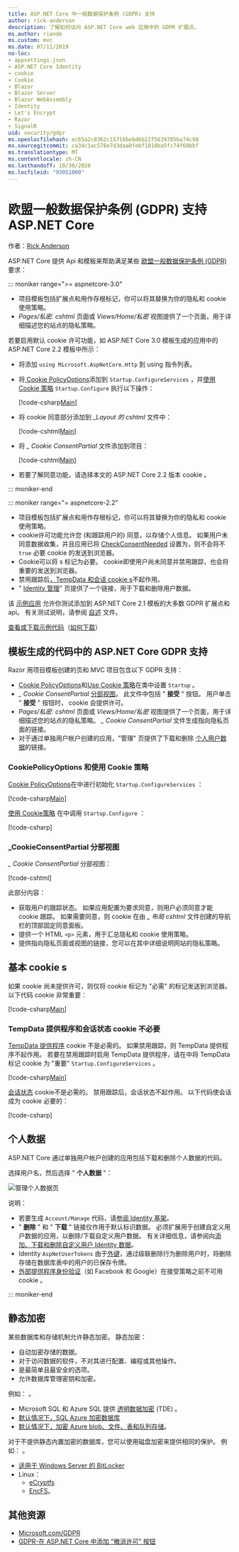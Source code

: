 ```yaml
---
title: ASP.NET Core 中一般数据保护条例 (GDPR) 支持
author: rick-anderson
description: 了解如何访问 ASP.NET Core web 应用中的 GDPR 扩展点。
ms.author: riande
ms.custom: mvc
ms.date: 07/11/2019
no-loc:
- appsettings.json
- ASP.NET Core Identity
- cookie
- Cookie
- Blazor
- Blazor Server
- Blazor WebAssembly
- Identity
- Let's Encrypt
- Razor
- SignalR
uid: security/gdpr
ms.openlocfilehash: ec65a2c8362c15716bebd6b22f5639785ba74c98
ms.sourcegitcommit: ca34c1ac578e7d3daa0febf1810ba5fc74f60bbf
ms.translationtype: MT
ms.contentlocale: zh-CN
ms.lasthandoff: 10/30/2020
ms.locfileid: "93051000"
---
```

# <a name="eu-general-data-protection-regulation-gdpr-support-in-aspnet-core"></a>欧盟一般数据保护条例 (GDPR) 支持 ASP.NET Core

作者：[Rick Anderson](https://twitter.com/RickAndMSFT)

ASP.NET Core 提供 Api 和模板来帮助满足某些 [欧盟一般数据保护条例 (GDPR) ](https://ec.europa.eu/info/law/law-topic/data-protection/reform/what-does-general-data-protection-regulation-gdpr-govern_en) 要求：

::: moniker range=">= aspnetcore-3.0"

* 项目模板包括扩展点和用作存根标记，你可以将其替换为你的隐私和 cookie 使用策略。
* *Pages/私密. cshtml* 页面或 *Views/Home/私密* 视图提供了一个页面，用于详细描述您的站点的隐私策略。

若要启用默认 cookie 许可功能，如 ASP.NET Core 3.0 模板生成的应用中的 ASP.NET Core 2.2 模板中所示：

* 将添加 `using Microsoft.AspNetCore.Http` 到 using 指令列表。
* 将[ Cookie PolicyOptions](/dotnet/api/microsoft.aspnetcore.builder.cookiepolicyoptions)添加到 `Startup.ConfigureServices` ，并[使用 Cookie 策略](/dotnet/api/microsoft.aspnetcore.builder.cookiepolicyappbuilderextensions.usecookiepolicy) `Startup.Configure` 执行以下操作：

  [!code-csharp[Main](gdpr/sample/RP3.0/Startup.cs?name=snippet1&highlight=12-19,38)]

* 将 cookie 同意部分添加到 *_Layout 的 cshtml* 文件中：

  [!code-cshtml[Main](gdpr/sample/RP3.0/Pages/Shared/_Layout.cshtml?name=snippet&highlight=4)]

* 将 *\_ Cookie ConsentPartial* 文件添加到项目：

  [!code-cshtml[Main](gdpr/sample/RP3.0/Pages/Shared/_CookieConsentPartial.cshtml)]

* 若要了解同意功能，请选择本文的 ASP.NET Core 2.2 版本 cookie 。

::: moniker-end

::: moniker range="= aspnetcore-2.2"

* 项目模板包括扩展点和用作存根标记，你可以将其替换为你的隐私和 cookie 使用策略。
* cookie许可功能允许您 (和跟踪用户的) 同意，以存储个人信息。 如果用户未同意数据收集，并且应用已将 [CheckConsentNeeded](/dotnet/api/microsoft.aspnetcore.builder.cookiepolicyoptions.checkconsentneeded) 设置为，则不会将不 `true` 必要 cookie 的发送到浏览器。
* Cookie可以将 s 标记为必要。 cookie即使用户尚未同意并禁用跟踪，也会将重要的发送到浏览器。
* 禁用跟踪后[，TempData 和会话 cookie s](#tempdata)不起作用。
* " [ Identity 管理](#pd)" 页提供了一个链接，用于下载和删除用户数据。

该 [示例应用](https://github.com/dotnet/AspNetCore.Docs/tree/live/aspnetcore/security/gdpr/sample) 允许你测试添加到 ASP.NET Core 2.1 模板的大多数 GDPR 扩展点和 api。 有关测试说明，请参阅 [自述](https://github.com/dotnet/AspNetCore.Docs/tree/live/aspnetcore/security/gdpr/sample) 文件。

[查看或下载示例代码](https://github.com/dotnet/AspNetCore.Docs/tree/live/aspnetcore/security/gdpr/sample)（[如何下载](xref:index#how-to-download-a-sample)）

## <a name="aspnet-core-gdpr-support-in-template-generated-code"></a>模板生成的代码中的 ASP.NET Core GDPR 支持

Razor 用项目模板创建的页和 MVC 项目包含以下 GDPR 支持：

* [ Cookie PolicyOptions](/dotnet/api/microsoft.aspnetcore.builder.cookiepolicyoptions)和[Use Cookie 策略](/dotnet/api/microsoft.aspnetcore.builder.cookiepolicyappbuilderextensions.usecookiepolicy)在类中设置 `Startup` 。
* *\_ Cookie ConsentPartial* [分部视图](xref:mvc/views/tag-helpers/builtin-th/partial-tag-helper)。 此文件中包括 " **接受** " 按钮。 用户单击 " **接受** " 按钮时， cookie 会提供许可。
* *Pages/私密. cshtml* 页面或 *Views/Home/私密* 视图提供了一个页面，用于详细描述您的站点的隐私策略。 *\_ Cookie ConsentPartial* 文件生成指向隐私页面的链接。
* 对于通过单独用户帐户创建的应用，"管理" 页提供了下载和删除 [个人用户数据](#pd)的链接。

### <a name="no-loccookiepolicyoptions-and-useno-loccookiepolicy"></a>CookiePolicyOptions 和使用 Cookie 策略

[ Cookie PolicyOptions](/dotnet/api/microsoft.aspnetcore.builder.cookiepolicyoptions)在中进行初始化 `Startup.ConfigureServices` ：

[!code-csharp[Main](gdpr/sample/Startup.cs?name=snippet1&highlight=14-20)]

[使用 Cookie策略](/dotnet/api/microsoft.aspnetcore.builder.cookiepolicyappbuilderextensions.usecookiepolicy) 在中调用 `Startup.Configure` ：

[!code-csharp[](gdpr/sample/Startup.cs?name=snippet1&highlight=51)]

### <a name="_no-loccookieconsentpartialcshtml-partial-view"></a>\_CookieConsentPartial 分部视图

*\_ Cookie ConsentPartial* 分部视图：

[!code-cshtml[](gdpr/sample/RP2.2/Pages/Shared/_CookieConsentPartial.cshtml)]

此部分内容：

* 获取用户的跟踪状态。 如果应用配置为要求同意，则用户必须同意才能 cookie 跟踪。 如果需要同意，则 cookie 在由 *\_ 布局 cshtml* 文件创建的导航栏的顶部固定同意面板。
* 提供一个 HTML `<p>` 元素，用于汇总隐私和 cookie 使用策略。
* 提供指向隐私页面或视图的链接，您可以在其中详细说明网站的隐私策略。

## <a name="essential-no-loccookies"></a>基本 cookie s

如果 cookie 尚未提供许可，则仅将 cookie 标记为 "必需" 的标记发送到浏览器。 以下代码 cookie 非常重要：

[!code-csharp[Main](gdpr/sample/RP2.2/Pages/Cookie.cshtml.cs?name=snippet1&highlight=5)]

<a name="tempdata"></a>

### <a name="tempdata-provider-and-session-state-no-loccookies-arent-essential"></a>TempData 提供程序和会话状态 cookie 不必要

[TempData 提供程序](xref:fundamentals/app-state#tempdata) cookie 不是必需的。 如果禁用跟踪，则 TempData 提供程序不起作用。 若要在禁用跟踪时启用 TempData 提供程序，请在中将 TempData 标记 cookie 为 "重要" `Startup.ConfigureServices` 。

[!code-csharp[Main](gdpr/sample/RP2.2/Startup.cs?name=snippet1)]

[会话状态](xref:fundamentals/app-state) cookie不是必需的。 禁用跟踪后，会话状态不起作用。 以下代码使会话成为 cookie 必要的：

[!code-csharp[](gdpr/sample/RP2.2/Startup.cs?name=snippet2)]

<a name="pd"></a>

## <a name="personal-data"></a>个人数据

ASP.NET Core 通过单独用户帐户创建的应用包括下载和删除个人数据的代码。

选择用户名，然后选择 " **个人数据** "：

![管理个人数据页](gdpr/_static/pd.png)

说明：

* 若要生成 `Account/Manage` 代码，请[参阅 Identity 基架](xref:security/authentication/scaffold-identity)。
* " **删除** " 和 " **下载** " 链接仅作用于默认标识数据。 必须扩展用于创建自定义用户数据的应用，以删除/下载自定义用户数据。 有关详细信息，请参阅向[添加、下载和删除自定义用户 Identity 数据](xref:security/authentication/add-user-data)。
* Identity `AspNetUserTokens` 由于[外键](https://github.com/aspnet/Identity/blob/release/2.1/src/EF/IdentityUserContext.cs#L152)，通过级联删除行为删除用户时，将删除存储在数据库表中的用户的已保存令牌。
* [外部提供程序身份验证](xref:security/authentication/social/index)（如 Facebook 和 Google）在接受策略之前不可用 cookie 。

::: moniker-end

## <a name="encryption-at-rest"></a>静态加密

某些数据库和存储机制允许静态加密。 静态加密：

* 自动加密存储的数据。
* 对于访问数据的软件，不对其进行配置、编程或其他操作。
* 是最简单且最安全的选项。
* 允许数据库管理密钥和加密。

例如： 。

* Microsoft SQL 和 Azure SQL 提供 [透明数据加密](/sql/relational-databases/security/encryption/transparent-data-encryption) (TDE) 。
* [默认情况下，SQL Azure 加密数据库](https://azure.microsoft.com/updates/newly-created-azure-sql-databases-encrypted-by-default/)
* [默认情况下，加密 Azure blob、文件、表和队列存储](https://azure.microsoft.com/blog/announcing-default-encryption-for-azure-blobs-files-table-and-queue-storage/)。

对于不提供静态内置加密的数据库，您可以使用磁盘加密来提供相同的保护。 例如： 。

* [适用于 Windows Server 的 BitLocker](/windows/security/information-protection/bitlocker/bitlocker-how-to-deploy-on-windows-server)
* Linux：
  * [eCryptfs](https://launchpad.net/ecryptfs)
  * [EncFS](https://github.com/vgough/encfs)。

## <a name="additional-resources"></a>其他资源

* [Microsoft.com/GDPR](https://www.microsoft.com/trustcenter/Privacy/GDPR)
* [GDPR-在 ASP.NET Core 中添加 "撤消许可" 按钮](https://www.joeaudette.com/blog/2018/08/28/gdpr---adding-a-revoke-consent-button-in-aspnet-core)
